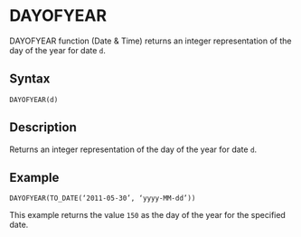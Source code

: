 <!-- loio2e09be9a90914073b0cc92c8dab5b2ea -->

# DAYOFYEAR

DAYOFYEAR function \(Date & Time\) returns an integer representation of the day of the year for date `d`.



<a name="loio2e09be9a90914073b0cc92c8dab5b2ea__section_wtq_j4h_bpb"/>

## Syntax

`DAYOFYEAR(d)`



<a name="loio2e09be9a90914073b0cc92c8dab5b2ea__section_xtq_j4h_bpb"/>

## Description

Returns an integer representation of the day of the year for date `d`.



<a name="loio2e09be9a90914073b0cc92c8dab5b2ea__section_cdg_l4h_bpb"/>

## Example

`DAYOFYEAR(TO_DATE(‘2011-05-30’, ‘yyyy-MM-dd’))`

This example returns the value `150` as the day of the year for the specified date.

